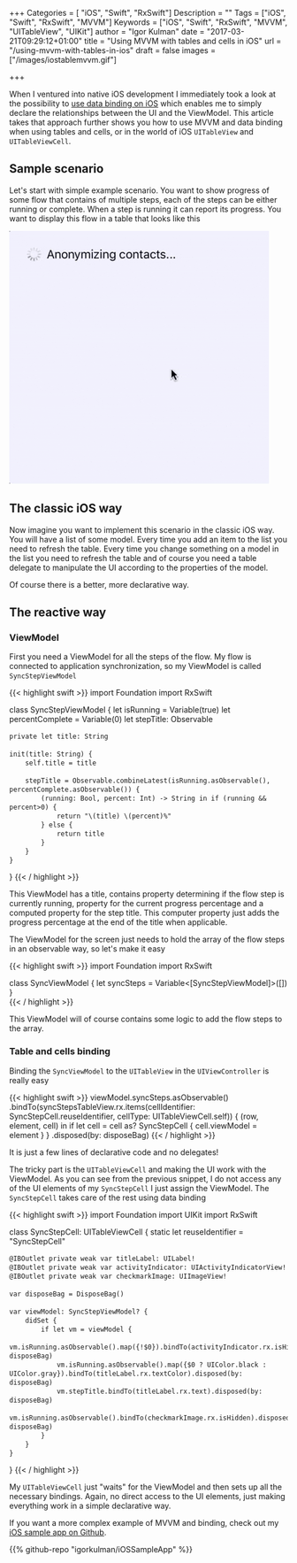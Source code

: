 +++
Categories = [ "iOS", "Swift", "RxSwift"]
Description = ""
Tags = ["iOS", "Swift", "RxSwift", "MVVM"]
Keywords = ["iOS", "Swift", "RxSwift", "MVVM", "UITableView", "UIKit"]
author = "Igor Kulman"
date = "2017-03-21T09:29:12+01:00"
title = "Using MVVM with tables and cells in iOS"
url = "/using-mvvm-with-tables-in-ios"
draft = false
images = ["/images/iostablemvvm.gif"]

+++

When I ventured into native iOS development I immediately took a look at the possibility to [use data binding on iOS](/using-data-binding-in-ios) which enables me to simply declare the relationships between the UI and the ViewModel. This article takes that approach further shows you how to use MVVM and data binding when using tables and cells, or in the world of iOS `UITableView` and `UITableViewCell`.

## Sample scenario

Let's start with simple example scenario. You want to show progress of some flow that contains of multiple steps, each of the steps can be either running or complete. When a step is running it can report its progress. You want to display this flow in a table that looks like this

![Dynamic list of steps](iostablemvvm.gif)

<!--more-->

## The classic iOS way

Now imagine you want to implement this scenario in the classic iOS way. You will have a list of some model. Every time you add an item to the list you need to refresh the table. Every time you change something on a model in the list you need to refresh the table and of course you need a table delegate to manipulate the UI according to the properties of the model. 

Of course there is a better, more declarative way.

## The reactive way

### ViewModel

First you need a ViewModel for all the steps of the flow. My flow is connected to application synchronization, so my ViewModel is called `SyncStepViewModel`

{{< highlight swift >}}
import Foundation
import RxSwift

class SyncStepViewModel {
    let isRunning = Variable(true)
    let percentComplete = Variable<Int>(0)
    let stepTitle: Observable<String>
    
    private let title: String
    
    init(title: String) {
        self.title = title
        
        stepTitle = Observable.combineLatest(isRunning.asObservable(), percentComplete.asObservable()) {
            (running: Bool, percent: Int) -> String in if (running && percent>0) {
                return "\(title) \(percent)%"
            } else {
                return title
            }
        }
    }
}
{{< / highlight >}}

This ViewModel has a title, contains property determining if the flow step is currently running, property for the current progress percentage and a computed property for the step title. This computer property just adds the progress percentage at the end of the title when applicable. 

The ViewModel for the screen just needs to hold the array of the flow steps in an observable way, so let's make it easy

{{< highlight swift >}}
import Foundation
import RxSwift

class SyncViewModel {
    let syncSteps = Variable<[SyncStepViewModel]>([])
}    
{{< / highlight >}}

This ViewModel will of course contains some logic to add the flow steps to the array. 

### Table and cells binding

Binding the `SyncViewModel` to the `UITableView` in the `UIViewController` is really easy

{{< highlight swift >}}
viewModel.syncSteps.asObservable()
            .bindTo(syncStepsTableView.rx.items(cellIdentifier: SyncStepCell.reuseIdentifier, cellType: UITableViewCell.self)) { (row, element, cell) in
                if let cell = cell as? SyncStepCell {
                    cell.viewModel = element
                }
            }
            .disposed(by: disposeBag)
{{< / highlight >}}

It is just a few lines of declarative code and no delegates!

The tricky part is the `UITableViewCell` and making the UI work with the ViewModel. As you can see from the previous snippet, I do not access any of the UI elements of my `SyncStepCell` I just assign the ViewModel. The `SyncStepCell` takes care of the rest using data binding

{{< highlight swift >}}
import Foundation
import UIKit
import RxSwift

class SyncStepCell: UITableViewCell {
    static let reuseIdentifier = "SyncStepCell"
    
    @IBOutlet private weak var titleLabel: UILabel!
    @IBOutlet private weak var activityIndicator: UIActivityIndicatorView!
    @IBOutlet private weak var checkmarkImage: UIImageView!
    
    var disposeBag = DisposeBag()
    
    var viewModel: SyncStepViewModel? {
        didSet {
            if let vm = viewModel {
                vm.isRunning.asObservable().map({!$0}).bindTo(activityIndicator.rx.isHidden).disposed(by: disposeBag)
                vm.isRunning.asObservable().map({$0 ? UIColor.black : UIColor.gray}).bindTo(titleLabel.rx.textColor).disposed(by: disposeBag)
                vm.stepTitle.bindTo(titleLabel.rx.text).disposed(by: disposeBag)
                vm.isRunning.asObservable().bindTo(checkmarkImage.rx.isHidden).disposed(by: disposeBag)
            }
        }
    }
}
{{< / highlight >}}

My `UITableViewCell` just "waits" for the ViewModel and then sets up all the necessary bindings. Again, no direct access to the UI elements, just making everything work in a simple declarative way.

If you want a more complex example of MVVM and binding, check out my [iOS sample app on Github](https://github.com/igorkulman/iOSSampleApp).

{{% github-repo "igorkulman/iOSSampleApp" %}}
